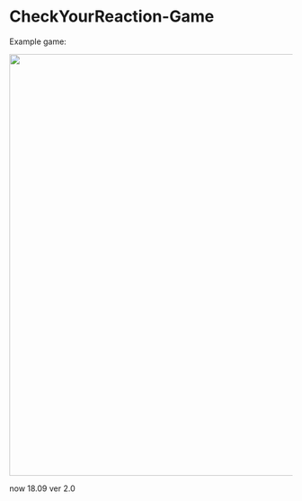 # CheckYourReaction-Game

Example game:

<img src="https://sun9-37.userapi.com/c851232/v851232299/1beb87/J2XEkiPZLLU.jpg" width="750">

now 18.09 ver 2.0
